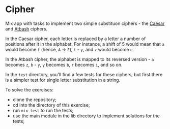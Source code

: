 # Cipher

Mix app with tasks to implement two simple substituon ciphers - the [Caesar](https://en.wikipedia.org/wiki/Caesar_cipher) and [Atbash](https://en.wikipedia.org/wiki/Atbash) ciphers.

In the Caesar cipher, each letter is replaced by a letter a number of positions after it in the alphabet. For instance, a shift of 5 would mean that `a` would become `f` (hence, `A` -> `F`), `t` - `y`, and `z` would become `e`.

In the Atbash cipher, the alphabet is mapped to its reversed version - `a` becomes `z`, `b` - `y`, `y` becomes `b`, `r` becomes `i`, and so on.

In the `test` directory, you'll find a few tests for these ciphers, but first there is a simpler test for single letter substitution in a string.

To solve the exercises:

- clone the repository;
- cd into the directory of this exercise;
- run `mix test` to run the tests;
- use the main module in the lib directory to implement solutions for the tests;
